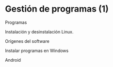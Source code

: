 # Gestión de programas (1)

Programas

Instalación y desinstalación Linux. 

Orígenes del software

Instalar programas en Windows

Android

